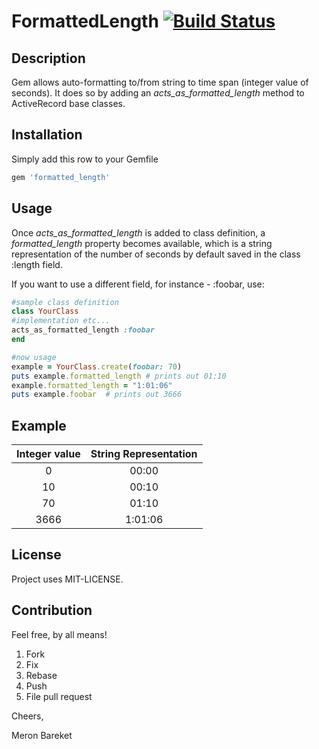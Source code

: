 # FormattedLength [![Build Status](https://secure.travis-ci.org/mrnbrkt/formatted_length.png)](http://travis-ci.org/mrnbrkt/formatted_length)


## Description
Gem allows auto-formatting to/from string to time span (integer value of seconds). 
It does so by adding an *acts_as_formatted_length* method to ActiveRecord base classes. 

## Installation
Simply add this row to your Gemfile

```ruby
gem 'formatted_length'
```

## Usage
Once *acts_as_formatted_length* is added to class definition, a _formatted_length_ property becomes available, 
which is a string representation of the number of seconds by default saved in the class :length field.

If you want to use a different field, for instance - :foobar, use:

```ruby
#sample class definition
class YourClass
#implementation etc...
acts_as_formatted_length :foobar
end

#now usage
example = YourClass.create(foobar: 70)
puts example.formatted_length # prints out 01:10
example.formatted_length = "1:01:06"
puts example.foobar  # prints out 3666
```

## Example
|Integer value|String Representation|
|:----:|:-----------:|
|0|00:00|
|10|00:10|
|70|01:10|
|3666|1:01:06|

## License
Project uses MIT-LICENSE. 

## Contribution
Feel free, by all means! 

1. Fork
2. Fix
3. Rebase
4. Push
5. File pull request

Cheers,

Meron Bareket

